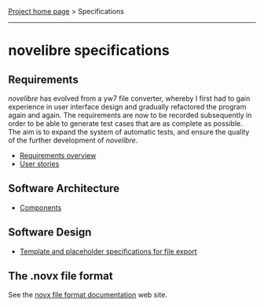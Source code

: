 [Project home page](../) > Specifications

---

# novelibre specifications


## Requirements

*novelibre* has evolved from a yw7 file converter, whereby I first had to gain experience 
in user interface design and gradually refactored the program again and again. 
The requirements are now to be recorded subsequently in order to be able to generate 
test cases that are as complete as possible. 
The aim is to expand the system of automatic tests, and ensure the quality of 
the further development of *novelibre*.


- [Requirements overview](specs/requirements_overview.md)
- [User stories](specs/user_stories.md)


## Software Architecture

- [Components](specs/components.md)


## Software Design

- [Template and placeholder specifications for file export](specs/specifications_for_file_export.md)


## The .novx file format

See the [novx file format documentation](https://peter88213.github.io/novxlib-docs/the_novx_file_format.html) web site.

